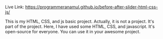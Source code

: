 Live Link:  https://programmeranamul.github.io/before-after-slider-html-css-js/

This is my HTML, CSS, and js basic project. 
Actually, it is not a project. It's part of the project. Here, I have used some HTML, CSS, and javascript. It's open-source for everyone. You can use it in your awesome project.

